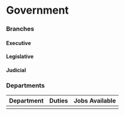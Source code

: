 # Government

### Branches
#### Executive
#### Legislative
#### Judicial

### Departments

| Department | Duties | Jobs Available |
|------------|--------|----------------|
|            |        |                |
